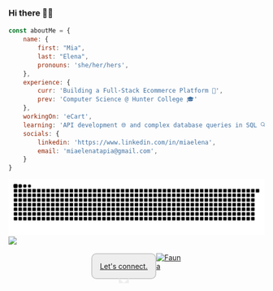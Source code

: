 ### Hi there 👋🏻
```javascript
const aboutMe = {
    name: {
        first: "Mia",
        last: "Elena",
        pronouns: 'she/her/hers',
    },
    experience: {
        curr: 'Building a Full-Stack Ecommerce Platform 🛒',
        prev: 'Computer Science @ Hunter College 🎓'
    },
    workingOn: 'eCart',
    learning: 'API development 🌐 and complex database queries in SQL 🔍',
    socials: {
        linkedin: 'https://www.linkedin.com/in/miaelena',
        email: 'miaelenatapia@gmail.com',
    }
}

```
![GitHub Contribution Grid Snake](https://raw.githubusercontent.com/miaskyelena/contribution_snk/output/github-contribution-grid-snake.svg)
![](https://visitcount.itsvg.in/api?id=miasdk&icon=3&color=1) <a href="[your_special_location]">

<div style="display: flex; justify-content: center; align-items: center;">
  <div style="position: relative; background-color: #eee; border: 2px solid #ccc; padding: 15px; border-radius: 10px;  width: max-content;"> Let's connect. 
    <br>
    <div style="position: absolute; bottom: -10px; left: 50%; transform: translateX(-50%); width: 0; height: 0; border-top: 10px solid transparent; border-left: 10px solid #eee; border-right: 10px solid #eee;"></div>  </div>
  <img src="https://github.com/user-attachments/assets/17116acc-fa89-4380-a67d-3758489aad69" alt="Fauna" height="50px" width="50px">
</div>
